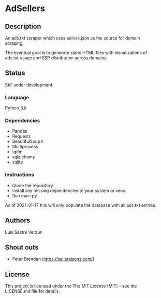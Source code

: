 # AdSellers

## Description

An ads.txt scraper which uses sellers.json as the source for domain scraping.

The eventual goal is to generate static HTML files with visualizations of ads.txt usage and SSP distribution across domains.

## Status

Still under development.

### Language

Python 3.8

### Dependencies

* Pandas
* Requests
* BeautifulSoup4
* Multiprocess
* tqdm
* sqlalchemy
* sqlite

### Instructions

* Clone the repository.
* Install any missing dependencies to your system or venv.
* Run main.py

As of 2021-01-17 this will only populate the database with all ads.txt entries.

## Authors

Luis Sastre Verzun

## Shout outs

* Peter Brendan (https://sellersjsons.com/)

## License

This project is licensed under the The MIT License (MIT) - see the LICENSE.md file for details.